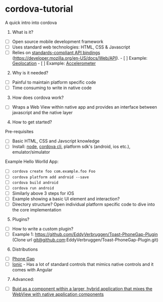 # cordova-tutorial
A quick intro into cordova

1. What is it?
  - [ ] Open source mobile development framework
  - [ ] Uses standard web technologies: HTML, CSS & Javascript
  - [ ] Relies on [standards-compliant API bindings](https://developer.mozilla.org/en-US/docs/Web/API) (https://developer.mozilla.org/en-US/docs/Web/API).
        - [ ] Example: [Geolocation](https://developer.mozilla.org/en-US/docs/Web/API/Navigator/geolocation)
        - [ ] Example: [Accelerometer](https://developer.mozilla.org/en-US/docs/Web/API/DeviceAcceleration)

2. Why is it needed?
  - [ ] Painful to maintain platform specific code
  - [ ] Time consuming to write in native code

3. How does cordova work?
  - [ ] Wraps a Web View within native app and provides an interface between javascript and the native layer

4. How to get started?

  Pre-requisites
  - [ ] Basic HTML, CSS and Javscript knowledge
  - [ ] Install: [node](https://nodejs.org/en/), [cordova cli](https://cordova.apache.org/), platform sdk's (android, ios etc.), emulator/simulator

  Example Hello Worlld App:
  - [ ] `cordova create foo com.example.foo Foo`
  - [ ] `cordova platform add android --save`
  - [ ] `cordova build android`
  - [ ] `cordova run android`
  - [ ] Similarly above 3 steps for iOS
  - [ ] Example showing a basic UI element and interaction?
  - [ ] Directory structure? Open individual platform specific code to dive into the core implementation

5. Plugins?
  - [ ] How to write a custom plugin?
  - [ ] Example 1: https://github.com/EddyVerbruggen/Toast-PhoneGap-Plugin (Clone url git@github.com:EddyVerbruggen/Toast-PhoneGap-Plugin.git)

6. Distributions
  - [ ] [Phone Gap](http://phonegap.com/)
  - [ ] [Ionic](http://ionic.io/) - Has a lot of standard controls that mimics native controls and it comes with Angular

7. Advanced:
  - [ ] [Buid as a component within a larger, hybrid application that mixes the WebView with native application components](https://cordova.apache.org/docs/en/latest/guide/hybrid/webviews/index.html)
